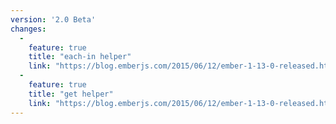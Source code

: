 ```yaml
---
version: '2.0 Beta'
changes:
  -
    feature: true
    title: "each-in helper"
    link: "https://blog.emberjs.com/2015/06/12/ember-1-13-0-released.html"
  -
    feature: true
    title: "get helper"
    link: "https://blog.emberjs.com/2015/06/12/ember-1-13-0-released.html"
---
```

